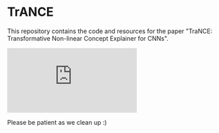 # TrANCE
This repository contains the code and resources for the paper "TraNCE: Transformative Non-linear Concept Explainer for CNNs".

![alt text](https://github.com/daslimo/TrANCE/blob/System_model.pdf.pdf?raw=true)

Please be patient as we clean up :)
